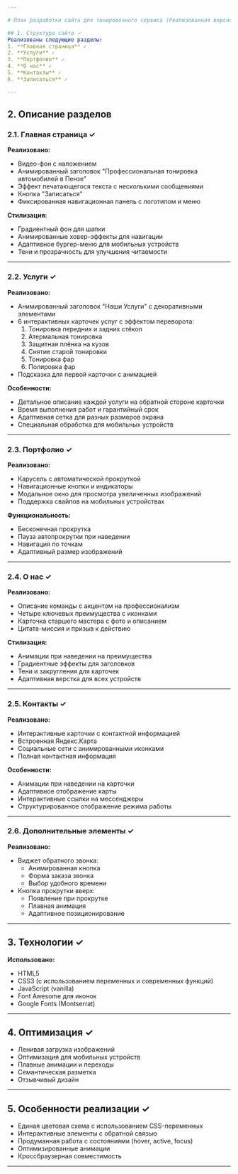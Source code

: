 ```yaml
---

# План разработки сайта для тонировочного сервиса (Реализованная версия)

## 1. Структура сайта ✓
Реализованы следующие разделы:
1. **Главная страница** ✓
2. **Услуги** ✓
3. **Портфолио** ✓
4. **О нас** ✓
5. **Контакты** ✓
6. **Записаться** ✓

---
```


## 2. Описание разделов

### 2.1. Главная страница ✓
**Реализовано:**
- Видео-фон с наложением
- Анимированный заголовок "Профессиональная тонировка автомобилей в Пензе"
- Эффект печатающегося текста с несколькими сообщениями
- Кнопка "Записаться"
- Фиксированная навигационная панель с логотипом и меню

**Стилизация:**
- Градиентный фон для шапки
- Анимированные ховер-эффекты для навигации
- Адаптивное бургер-меню для мобильных устройств
- Тени и прозрачность для улучшения читаемости

---

### 2.2. Услуги ✓
**Реализовано:**
- Анимированный заголовок "Наши Услуги" с декоративными элементами
- 6 интерактивных карточек услуг с эффектом переворота:
  1. Тонировка передних и задних стёкол
  2. Атермальная тонировка
  3. Защитная плёнка на кузов
  4. Снятие старой тонировки
  5. Тонировка фар
  6. Полировка фар
- Подсказка для первой карточки с анимацией

**Особенности:**
- Детальное описание каждой услуги на обратной стороне карточки
- Время выполнения работ и гарантийный срок
- Адаптивная сетка для разных размеров экрана
- Специальная обработка для мобильных устройств

---

### 2.3. Портфолио ✓
**Реализовано:**
- Карусель с автоматической прокруткой
- Навигационные кнопки и индикаторы
- Модальное окно для просмотра увеличенных изображений
- Поддержка свайпов на мобильных устройствах

**Функциональность:**
- Бесконечная прокрутка
- Пауза автопрокрутки при наведении
- Навигация по точкам
- Адаптивный размер изображений

---

### 2.4. О нас ✓
**Реализовано:**
- Описание команды с акцентом на профессионализм
- Четыре ключевых преимущества с иконками
- Карточка старшего мастера с фото и описанием
- Цитата-миссия и призыв к действию

**Стилизация:**
- Анимации при наведении на преимущества
- Градиентные эффекты для заголовков
- Тени и закругления для карточек
- Адаптивная верстка для всех устройств

---

### 2.5. Контакты ✓
**Реализовано:**
- Интерактивные карточки с контактной информацией
- Встроенная Яндекс.Карта
- Социальные сети с анимированными иконками
- Полная контактная информация

**Особенности:**
- Анимации при наведении на карточки
- Адаптивное отображение карты
- Интерактивные ссылки на мессенджеры
- Структурированное отображение режима работы

---

### 2.6. Дополнительные элементы ✓
**Реализовано:**
- Виджет обратного звонка:
  - Анимированная кнопка
  - Форма заказа звонка
  - Выбор удобного времени
- Кнопка прокрутки вверх:
  - Появление при прокрутке
  - Плавная анимация
  - Адаптивное позиционирование

---

## 3. Технологии ✓
**Использовано:**
- HTML5
- CSS3 (с использованием переменных и современных функций)
- JavaScript (vanilla)
- Font Awesome для иконок
- Google Fonts (Montserrat)

---

## 4. Оптимизация ✓
- Ленивая загрузка изображений
- Оптимизация для мобильных устройств
- Плавные анимации и переходы
- Семантическая разметка
- Отзывчивый дизайн

---

## 5. Особенности реализации ✓
- Единая цветовая схема с использованием CSS-переменных
- Интерактивные элементы с обратной связью
- Продуманная работа с состояниями (hover, active, focus)
- Оптимизированные анимации
- Кроссбраузерная совместимость

---